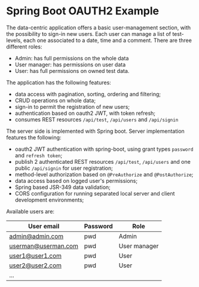 # Spring Boot OAUTH2 Example


The data-centric application offers a basic user-management section, with the possibility to sign-in new users.
Each user can manage a list of test-levels, each one associated to a date, time and a comment.
There are three different roles:
* Admin: has full permissions on the whole data
* User manager: has permissions on user data
* User: has full permissions on owned test data.

The application has the following features:
* data access with pagination, sorting, ordering and filtering;
* CRUD operations on whole data;
* sign-in to permit the registration of new users;
* authentication based on oauth2 JWT, with token refresh;
* consumes REST resources `/api/test`, `/api/users` and `/api/signin`

The server side is implemented with Spring boot.
Server implementation features the following:
* oauth2 JWT authentication with spring-boot, using grant types `password` and `refresh token`;
* publish 2 authenticated REST resources `/api/test`, `/api/users` and one public `/api/signin` for user registration;
* method-level authorization based on `@PreAuthorize` and `@PostAuthorize`;
* data access based on logged user's permissions;
* Spring based JSR-349 data validation;
* CORS configuration for running separated local server and client development environments;


Available users are:

|User email|Password|Role|
|----------|--------|----|
|admin@admin.com|pwd|Admin|
|userman@userman.com|pwd|User manager|
|user1@user1.com|pwd|User|
|user2@user2.com|pwd|User|
|...|


